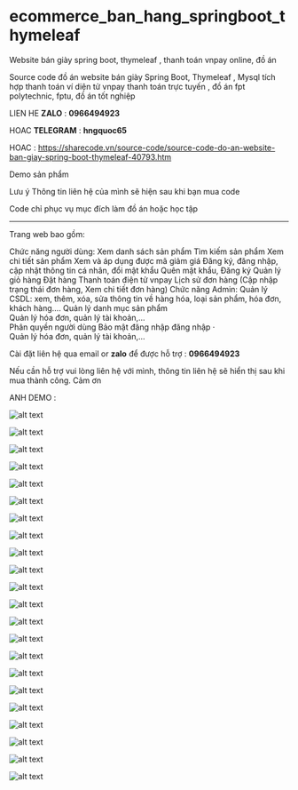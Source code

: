 # ecommerce_ban_hang_springboot_thymeleaf
Website bán giày spring boot, thymeleaf , thanh toán vnpay online, đồ án 

 Source code đồ án website bán giày Spring Boot, Thymeleaf , Mysql tích hợp thanh toán ví diện tử vnpay thanh toán trực tuyến  , đồ án fpt polytechnic, fptu, đồ án tốt nghiệp


LIEN HE **ZALO** : **0966494923**

HOAC **TELEGRAM** : **hngquoc65**
 
HOAC : https://sharecode.vn/source-code/source-code-do-an-website-ban-giay-spring-boot-thymeleaf-40793.htm

Demo sản phẩm




Lưu ý
Thông tin liên hệ của mình sẽ hiện sau khi bạn mua code

Code chỉ phục vụ mục đích làm đồ án hoặc học tập

---------------------------------------------------------------------------------------------------------------------------------------------

Trang web bao gồm:

Chức năng người dùng: 
Xem danh sách sản phẩm 
Tìm kiếm sản phẩm 
Xem chi tiết sản phẩm 
Xem và áp dụng được mã giảm giá
Đăng ký, đăng nhập, cập nhật thông tin cá nhân, đổi mật khẩu
Quên mật khẩu, Đăng ký
Quản lý giỏ hàng
Đặt hàng
Thanh toán điện tử vnpay 
Lịch sử đơn hàng (Cập nhập trạng thái đơn hàng, Xem chi tiết đơn hàng)
Chức năng Admin: 
Quản lý CSDL: xem, thêm, xóa, sửa thông tin về hàng hóa, loại sản phẩm, hóa đơn, khách hàng…. 
Quản lý danh mục sản phẩm             
Quản lý hóa đơn, quản lý tài khoản,...  
Phân quyền người dùng
Bảo mật đăng nhập đăng nhập     ·        
Quản lý hóa đơn, quản lý tài khoản,...  
 

Cài đặt liên hệ qua email or **zalo** để được hỗ trợ : **0966494923** 

 

Nếu cần hỗ trợ vui lòng liên hệ  với  mình, thông tin  liên hệ sẽ  hiển thị  sau khi mua thành công. Cảm ơn


 
 ANH DEMO :

 ![alt text](image-10.png)

 ![alt text](image-11.png)

 ![alt text](image-12.png)


![alt text](image-20.png)

![alt text](image-21.png)


 ![alt text](image-13.png)


 ![alt text](image-14.png)

 ![alt text](image-15.png)

 ![alt text](image-16.png)


 ![alt text](image-17.png)


 ![alt text](image-18.png)


 ![alt text](image-19.png)





 ![alt text](image.png)


![alt text](image-1.png)



![alt text](image-2.png)



![alt text](image-3.png)


![alt text](image-4.png)

![alt text](image-5.png)

![alt text](image-6.png)


![alt text](image-7.png)


![alt text](image-8.png)



![alt text](image-9.png)